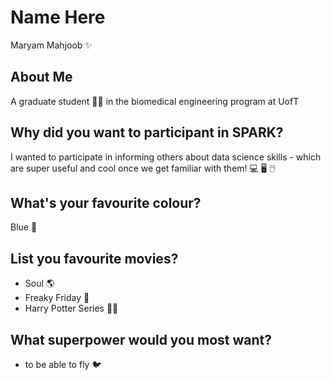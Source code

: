 # Name Here
Maryam Mahjoob ✨

## About Me
A graduate student 👩‍🎓 in the biomedical engineering program at UofT

## Why did you want to participant in SPARK?
I wanted to participate in informing others about data science skills - which are super useful and cool once we get familiar with them! 💻 🖥️ 🖱️

## What's your favourite colour? 
Blue 💙

## List you favourite movies?
- Soul 🌎
- Freaky Friday 👻
- Harry Potter Series 🧙‍♀️

## What superpower would you most want?
- to be able to fly 🐦
